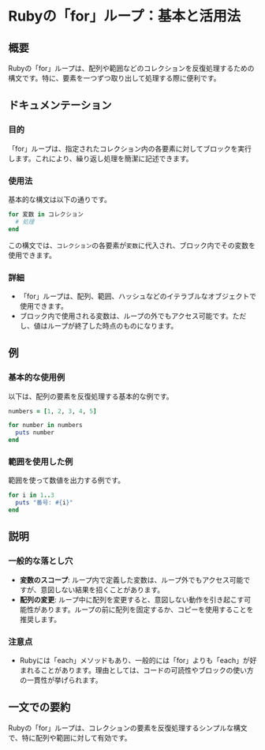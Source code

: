 <!--
Meta Description: # Rubyの「for」ループ：基本と活用法 ## 概要 Rubyの「for」ループは、配列や範囲などのコレクションを反復処理するための構文です。特に、要素を一つずつ取り出して処理する際に便利です。 ## ドキュメンテーション ### 目的 「for」ループは、指定されたコレクション内の各要素に対し...
Meta Keywords: ループは, rubyの, ruby, end, コレクション
-->

# Rubyの「for」ループ：基本と活用法

## 概要
Rubyの「for」ループは、配列や範囲などのコレクションを反復処理するための構文です。特に、要素を一つずつ取り出して処理する際に便利です。

## ドキュメンテーション
### 目的
「for」ループは、指定されたコレクション内の各要素に対してブロックを実行します。これにより、繰り返し処理を簡潔に記述できます。

### 使用法
基本的な構文は以下の通りです。

```ruby
for 変数 in コレクション
  # 処理
end
```

この構文では、`コレクション`の各要素が`変数`に代入され、ブロック内でその変数を使用できます。

### 詳細
- 「for」ループは、配列、範囲、ハッシュなどのイテラブルなオブジェクトで使用できます。
- ブロック内で使用される変数は、ループの外でもアクセス可能です。ただし、値はループが終了した時点のものになります。

## 例
### 基本的な使用例
以下は、配列の要素を反復処理する基本的な例です。

```ruby
numbers = [1, 2, 3, 4, 5]

for number in numbers
  puts number
end
```

### 範囲を使用した例
範囲を使って数値を出力する例です。

```ruby
for i in 1..3
  puts "番号: #{i}"
end
```

## 説明
### 一般的な落とし穴
- **変数のスコープ**: ループ内で定義した変数は、ループ外でもアクセス可能ですが、意図しない結果を招くことがあります。
- **配列の変更**: ループ中に配列を変更すると、意図しない動作を引き起こす可能性があります。ループの前に配列を固定するか、コピーを使用することを推奨します。

### 注意点
- Rubyには「each」メソッドもあり、一般的には「for」よりも「each」が好まれることがあります。理由としては、コードの可読性やブロックの使い方の一貫性が挙げられます。

## 一文での要約
Rubyの「for」ループは、コレクションの要素を反復処理するシンプルな構文で、特に配列や範囲に対して有効です。